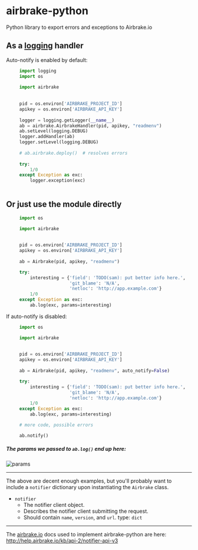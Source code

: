 airbrake-python
===============

Python library to export errors and exceptions to Airbrake.io


As a [logging](http://docs.python.org/2/library/logging.html) handler
-----------------------------------

Auto-notify is enabled by default:

```python
     import logging
     import os
     
     import airbrake
     
     
     pid = os.environ['AIRBRAKE_PROJECT_ID']
     apikey = os.environ['AIRBRAKE_API_KEY']
     
     logger = logging.getLogger(__name__)
     ab = airbrake.AirbrakeHandler(pid, apikey, "readmenv")
     ab.setLevel(logging.DEBUG)
     logger.addHandler(ab)
     logger.setLevel(logging.DEBUG)
     
     # ab.airbrake.deploy()  # resolves errors
     
     try:
         1/0
     except Exception as exc:
         logger.exception(exc)
         
```

Or just use the module directly
------------
```python
     import os

     import airbrake
     
     
     pid = os.environ['AIRBRAKE_PROJECT_ID']
     apikey = os.environ['AIRBRAKE_API_KEY']
     
     ab = Airbrake(pid, apikey, "readmenv")

     try:
         interesting = {'field': 'TODO(sam): put better info here.',
                        'git_blame': 'N/A',
                        'netloc': 'http://app.example.com'}
         1/0
     except Exception as exc:
         ab.log(exc, params=interesting)
```



If auto-notify is disabled:

```python
     import os

     import airbrake
     
     
     pid = os.environ['AIRBRAKE_PROJECT_ID']
     apikey = os.environ['AIRBRAKE_API_KEY']
     
     ab = Airbrake(pid, apikey, "readmenv", auto_notify=False)

     try:
         interesting = {'field': 'TODO(sam): put better info here.',
                        'git_blame': 'N/A',
                        'netloc': 'http://app.example.com'}
         1/0
     except Exception as exc:
         ab.log(exc, params=interesting)

     # more code, possible errors

     ab.notify()
```

##### The params we passed to `ab.log()` end up here:  

![params](https://github.rackspace.com/bk-box/python-airbrake/raw/master/data/airbrake_params.png)


-------


The above are decent enough examples, but you'll probably want to  
include a `notifier` dictionary upon instantiating the `Airbrake` class.

* `notifier`
  * The notifier client object.
  * Describes the notifier client submitting the request.
  * Should contain `name`, `version`, and `url`. type: `dict`

-----------------

The [airbrake.io](https://airbrake.io/) docs used to implement airbrake-python are here:
http://help.airbrake.io/kb/api-2/notifier-api-v3
